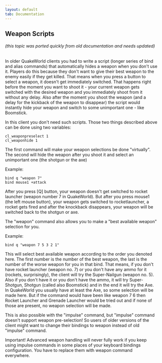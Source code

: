 ```yaml
---
layout: default
tab: Documentation
---
```


## Weapon Scripts

###### (this topic was ported quickly from old documentation and needs updated)

In older QuakeWorld clients you had to write a script (longer series of bind and alias commands) that automatically hides a weapon when you don't use it. Players do this because they don't want to give their best weapon to the enemy easily if they get killed.
That means when you press a button to select a weapon, it doesn't get immediately switched. That happens right before the moment you want to shoot it - your current weapon gets switched with the desired weapon and you immediately shoot from it without any delay.
Also after the moment you shoot the weapon (and a delay for the kickback of the weapon to disappear) the script would instantly hide your weapon and switch to some unimportant one - like Boomstick.

In this client you don't need such scripts. Those two things described above can be done using two variables:

    cl_weaponpreselect 1
    cl_weaponhide 1

The first command will make your weapon selections be done "virtually". The second will hide the weapon after you shoot it and select an unimportant one (the shotgun or the axe)

Example:

    bind q "weapon 7"
    bind mouse1 +attack

After you press [Q] button, your weapon doesn't get switched to rocket launcher (weapon number 7 in QuakeWorld). But after you press mouse1 (the left mouse button), your weapon gets switched to rocketlauncher, a rocket gets fired and after the knockback disappears, your weapon will be switched back to the shotgun or axe.

The "weapon" command also allows you to make a "best available weapon" selection for you.

Example:

    bind q "weapon 7 5 3 2 1"

This will select best available weapon according to the order you denoted here. The first number is the number of the best weapon, the last is the number of the worse weapon for you in that bind. That means, if you don't have rocket launcher (weapon no. 7) or you don't have any ammo for it (rockets, surprisingly), the client will try the Super-Nailgun (weapon no. 5). Also if you don't have it or you don't have the ammo, it will try Super-Shotgun, Shotgun (called also Boomstick) and in the end it will try the Axe. In QuakeWorld you usually have at least the Axe, so some selection will be made here. But if the command would have been like weapon 7 6 then Rocket Launcher and Grenade Launcher would be tried out and if none of those are present, no weapon selection will be made.

This is also possible with the "impulse" command, but "impulse" command doesn't support weapon pre-selection! So users of older versions of the client might want to change their bindings to weapon instead of old "impulse" command.

Important! Advanced weapon handling will never fully work if you keep using impulse commands in some places of your keyboard bindings configuration. You have to replace them with weapon command everywhere.

